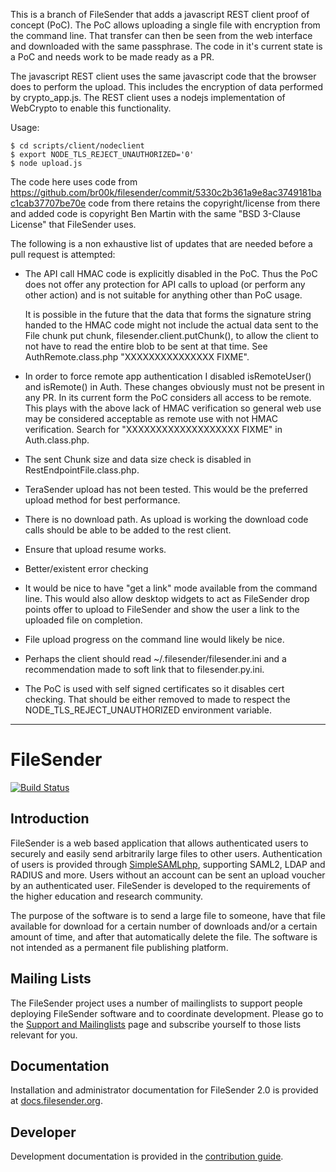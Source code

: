 
This is a branch of FileSender that adds a javascript REST client
proof of concept (PoC). The PoC allows uploading a single file with
encryption from the command line. That transfer can then be seen from
the web interface and downloaded with the same passphrase. The code in
it's current state is a PoC and needs work to be made ready as a PR.

The javascript REST client uses the same javascript code that the
browser does to perform the upload. This includes the encryption of
data performed by crypto_app.js. The REST client uses a nodejs
implementation of WebCrypto to enable this functionality.

Usage:

```
$ cd scripts/client/nodeclient
$ export NODE_TLS_REJECT_UNAUTHORIZED='0'
$ node upload.js 
```

The code here uses code from 
https://github.com/br00k/filesender/commit/5330c2b361a9e8ac3749181bac1cab37707be70e
code from there retains the copyright/license from there and added
code is copyright Ben Martin with the same "BSD 3-Clause License" that
FileSender uses.

The following is a non exhaustive list of updates that are needed
before a pull request is attempted:

* The API call HMAC code is explicitly disabled in the PoC. Thus the
  PoC does not offer any protection for API calls to upload (or
  perform any other action) and is not suitable for anything other
  than PoC usage.

  It is possible in the future that the data that forms the signature
  string handed to the HMAC code might not include the actual data
  sent to the File chunk put chunk, filesender.client.putChunk(), to
  allow the client to not have to read the entire blob to be sent at
  that time. See AuthRemote.class.php "XXXXXXXXXXXXXXX FIXME".

* In order to force remote app authentication I disabled
  isRemoteUser() and isRemote() in Auth. These changes obviously must
  not be present in any PR. In its current form the PoC considers all
  access to be remote. This plays with the above lack of HMAC
  verification so general web use may be considered acceptable as
  remote use with not HMAC verification. Search for
  "XXXXXXXXXXXXXXXXXXX FIXME" in Auth.class.php.

* The sent Chunk size and data size check is disabled in
  RestEndpointFile.class.php.

* TeraSender upload has not been tested. This would be the preferred
  upload method for best performance.

* There is no download path. As upload is working the download code
  calls should be able to be added to the rest client.

* Ensure that upload resume works.

* Better/existent error checking

* It would be nice to have "get a link" mode available from the
  command line. This would also allow desktop widgets to act as
  FileSender drop points offer to upload to FileSender and show the
  user a link to the uploaded file on completion.

* File upload progress on the command line would likely be nice.

* Perhaps the client should read ~/.filesender/filesender.ini and a
  recommendation made to soft link that to filesender.py.ini.

* The PoC is used with self signed certificates so it disables cert
  checking. That should be either removed to made to respect the
  NODE_TLS_REJECT_UNAUTHORIZED environment variable.

------------------------------------------------------------------

# FileSender

[![Build Status](https://travis-ci.org/filesender/filesender.svg?branch=master)](https://travis-ci.org/filesender/filesender)

## Introduction

FileSender is a web based application that allows authenticated users to securely and easily send arbitrarily large files to other users.  Authentication of users is provided through [SimpleSAMLphp](http://simplesamlphp.org/docs/stable/simplesamlphp-idp#section_2), supporting SAML2, LDAP and RADIUS and more.  Users without an account can be sent an upload voucher by an authenticated user.  FileSender is developed to the requirements of the higher education and research community.

The purpose of the software is to send a large file to someone, have that file available for download for a certain number of downloads and/or a certain amount of time, and after that automatically delete the file.  The software is not intended as a permanent file publishing platform.

## Mailing Lists
The FileSender project uses a number of mailinglists to support people deploying FileSender software and to coordinate development. Please go to the [Support and Mailinglists](http://filesender.org) page and subscribe yourself to those lists relevant for you.

## Documentation
Installation and administrator documentation for FileSender 2.0 is provided at [docs.filesender.org](http://docs.filesender.org).

## Developer
Development documentation is provided in the [contribution guide](CONTRIBUTE.md).


